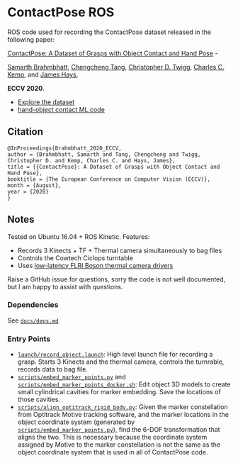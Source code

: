 # ContactPose ROS

ROS code used for recording the ContactPose dataset released in the following paper:

[ContactPose: A Dataset of Grasps with Object Contact and Hand Pose](https://contactpose.cc.gatech.edu) - 

[Samarth Brahmbhatt](https://samarth-robo.github.io/),
[Chengcheng Tang](https://scholar.google.com/citations?hl=en&user=WbG27wQAAAAJ),
[Christopher D. Twigg](https://scholar.google.com/citations?hl=en&user=aN-lQ0sAAAAJ),
[Charles C. Kemp](http://charliekemp.com/), and
[James Hays](https://www.cc.gatech.edu/~hays/),

**ECCV 2020**.

- [Explore the dataset](https://contactpose.cc.gatech.edu/contactpose_explorer.html)
- [hand-object contact ML code](https://github.com/samarth-robo/ContactPose-ML)

## Citation
```
@InProceedings{Brahmbhatt_2020_ECCV,
author = {Brahmbhatt, Samarth and Tang, Chengcheng and Twigg, Christopher D. and Kemp, Charles C. and Hays, James},
title = {{ContactPose}: A Dataset of Grasps with Object Contact and Hand Pose},
booktitle = {The European Conference on Computer Vision (ECCV)},
month = {August},
year = {2020}
}
```

## Notes
Tested on Ubuntu 16.04 + ROS Kinetic. Features:
- Records 3 Kinects + TF + Thermal camera simultaneously to bag files
- Controls the Cowtech Ciclops turntable
- Uses [low-latency FLRI Boson thermal camera drivers](https://github.com/samarth-robo/cv_camera)

Raise a GitHub issue for questions, sorry the code is not well documented, but I am happy to assist with questions.

### Dependencies
See [`docs/deps.md`](docs/deps.md)

### Entry Points
- [`launch/record_object.launch`](launch/record_object.launch): High level launch file for recording a grasp. Starts 3 Kinects and the thermal camera, controls the turnrable, records data to bag file.
- [`scripts/embed_marker_points.py`](scripts/embed_marker_points.py) and [`scripts/embed_marker_points_docker.sh`](scripts/embed_marker_points_docker.sh): Edit object 3D models to create small cylindrical cavities for marker embedding. Save the locations of those cavities.
- [`scripts/align_optitrack_rigid_body.py`](scripts/align_optitrack_rigid_body.py): Given the marker constellation from Optitrack Motive tracking software, and the marker locations in the object coordinate system (generated by [`scripts/embed_marker_points.py`](scripts/embed_marker_points.py)), find the 6-DOF transformation that aligns the two. This is necessary because the coordinate system assigned by Motive to the marker constellation is not the same as the object coordinate system that is used in all of ContactPose code.
